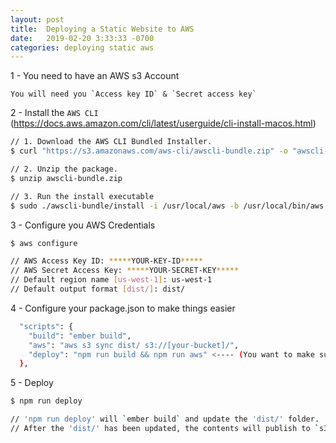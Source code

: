 ```yaml
---
layout: post
title:  Deploying a Static Website to AWS
date:   2019-02-20 3:33:33 -0700
categories: deploying static aws
---
```


1 - You need to have an AWS s3 Account

```
You will need you `Access key ID` & `Secret access key`
```

2 - Install the `AWS CLI` (https://docs.aws.amazon.com/cli/latest/userguide/cli-install-macos.html)

```bash
// 1. Download the AWS CLI Bundled Installer.
$ curl "https://s3.amazonaws.com/aws-cli/awscli-bundle.zip" -o "awscli-bundle.zip"

// 2. Unzip the package.
$ unzip awscli-bundle.zip

// 3. Run the install executable
$ sudo ./awscli-bundle/install -i /usr/local/aws -b /usr/local/bin/aws
```

3 - Configure you AWS Credentials

```bash
$ aws configure

// AWS Access Key ID: *****YOUR-KEY-ID*****
// AWS Secret Access Key: *****YOUR-SECRET-KEY*****
// Default region name [us-west-1]: us-west-1
// Default output format [dist/]: dist/
```
4 - Configure your package.json to make things easier

```bash
  "scripts": {
    "build": "ember build",
    "aws": "aws s3 sync dist/ s3://[your-bucket]/",
    "deploy": "npm run build && npm run aws" <---- (You want to make sure you build because this will update your dist/ folder and get pushed into your AWS bucket) (Also, && means that `npm run aws` will run AFTER `npm run build` completes)
  },
```
5 - Deploy

```bash
$ npm run deploy

// 'npm run deploy' will `ember build` and update the 'dist/' folder.
// After the 'dist/' has been updated, the contents will publish to `s3://[your-bucket]]/`.
```
